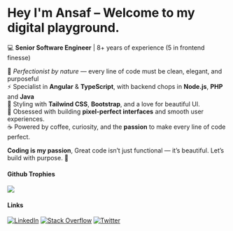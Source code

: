 <!--
**ansafans/ansafans** is a ✨ _special_ ✨ repository because its `README.md` (this file) appears on your GitHub profile.

Here are some ideas to get you started:

- 🔭 I’m currently working on ...
- 🌱 I’m currently learning ...
- 👯 I’m looking to collaborate on ...
- 🤔 I’m looking for help with ...
- 💬 Ask me about ...
- 📫 How to reach me: ...
- 😄 Pronouns: ...
- ⚡ Fun fact: ...
-->
# Hey **I'm Ansaf** – Welcome to my digital playground.

💻 **Senior Software Engineer** | 8+ years of experience (5 in frontend finesse)  

🎯 *Perfectionist by nature* — every line of code must be clean, elegant, and purposeful  
⚡ Specialist in **Angular** & **TypeScript**, with backend chops in **Node.js**, **PHP** and **Java**  
🎨 Styling with **Tailwind CSS**, **Bootstrap**, and a love for beautiful UI.   
🧠 Obsessed with building **pixel-perfect interfaces** and smooth user experiences.   
☕ Powered by coffee, curiosity, and the **passion** to make every line of code perfect.   

**Coding is my passion**, Great code isn’t just functional — it’s beautiful. Let’s build with purpose. 🚀

#### Github Trophies
![](https://github-profile-trophy.vercel.app/?username=ansafans&theme=flat&no-frame=false&no-bg=false&margin-w=2&margin-h=2)

#### Links
[![LinkedIn](https://img.shields.io/badge/LinkedIn-%230077B5.svg?logo=linkedin&logoColor=white)](https://linkedin.com/in/ansafans) [![Stack Overflow](https://img.shields.io/badge/-Stackoverflow-FE7A16?logo=stack-overflow&logoColor=white)](https://stackoverflow.com/users/8482039) [![Twitter](https://img.shields.io/badge/Twitter-%231DA1F2.svg?logo=Twitter&logoColor=white)](https://twitter.com/infotechans) 


<!-- Proudly created with GPRM ( https://gprm.itsvg.in ) -->
